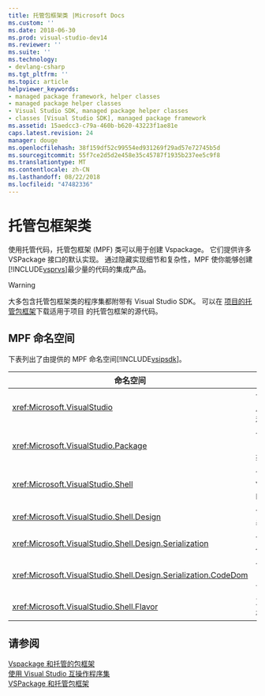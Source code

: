```yaml
---
title: 托管包框架类 |Microsoft Docs
ms.custom: ''
ms.date: 2018-06-30
ms.prod: visual-studio-dev14
ms.reviewer: ''
ms.suite: ''
ms.technology:
- devlang-csharp
ms.tgt_pltfrm: ''
ms.topic: article
helpviewer_keywords:
- managed package framework, helper classes
- managed package helper classes
- Visual Studio SDK, managed package helper classes
- classes [Visual Studio SDK], managed package framework
ms.assetid: 15aedcc3-c79a-460b-b620-43223f1ae81e
caps.latest.revision: 24
manager: douge
ms.openlocfilehash: 38f159df52c99554ed931269f29ad57e72745b5d
ms.sourcegitcommit: 55f7ce2d5d2e458e35c45787f1935b237ee5c9f8
ms.translationtype: MT
ms.contentlocale: zh-CN
ms.lasthandoff: 08/22/2018
ms.locfileid: "47482336"
---
```

# <a name="managed-package-framework-classes"></a>托管包框架类
使用托管代码，托管包框架 (MPF) 类可以用于创建 Vspackage。 它们提供许多 VSPackage 接口的默认实现。 通过隐藏实现细节和复杂性，MPF 使你能够创建[!INCLUDE[vsprvs](../includes/vsprvs-md.md)]最少量的代码的集成产品。  
  
> [!WARNING]
>  大多包含托管包框架类的程序集都附带有 Visual Studio SDK。 可以在 [项目的托管包框架](http://mpfproj11.codeplex.com/)下载适用于项目 的托管包框架的源代码。  
  
## <a name="mpf-namespaces"></a>MPF 命名空间  
 下表列出了由提供的 MPF 命名空间[!INCLUDE[vsipsdk](../includes/vsipsdk-md.md)]。  
  
|命名空间|内容|  
|----------------|--------------|  
|<xref:Microsoft.VisualStudio>|包含用于处理 COM 错误的有用类[!INCLUDE[vsprvs](../includes/vsprvs-md.md)]常量和 Win32 windows。|  
|<xref:Microsoft.VisualStudio.Package>|包含托管的代码包装[!INCLUDE[vsprvs](../includes/vsprvs-md.md)]项目、 编辑器和 MSBuild。|  
|<xref:Microsoft.VisualStudio.Shell>|包含可从其派生许多常见 Visual Studio 对象的实现的 MPF 基类。|  
|<xref:Microsoft.VisualStudio.Shell.Design>|包含[!INCLUDE[vsprvs](../includes/vsprvs-md.md)]设计器扩展。|  
|<xref:Microsoft.VisualStudio.Shell.Design.Serialization>|包含[!INCLUDE[vsprvs](../includes/vsprvs-md.md)]序列化设计器扩展。|  
|<xref:Microsoft.VisualStudio.Shell.Design.Serialization.CodeDom>|包含[!INCLUDE[vsprvs](../includes/vsprvs-md.md)]CodeDom 设计器扩展。|  
|<xref:Microsoft.VisualStudio.Shell.Flavor>|支持项目子类型（也称为“风格”）。|  
  
## <a name="see-also"></a>请参阅  
 [Vspackage 和托管的包框架](../misc/vspackages-and-the-managed-package-framework.md)   
 [使用 Visual Studio 互操作程序集](../extensibility/internals/using-visual-studio-interop-assemblies.md)   
 [VSPackage 和托管包框架](../misc/vspackages-and-the-managed-package-framework.md)